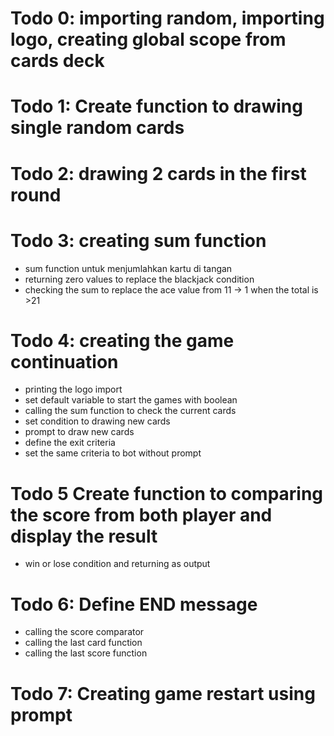 # Todo 0: importing random, importing logo, creating global scope from cards deck

# Todo 1:  Create function to drawing single random cards

# Todo 2: drawing 2 cards in the first round

# Todo 3: creating sum function
- sum function untuk menjumlahkan kartu di tangan
- returning zero values to replace the blackjack condition
- checking the sum to replace the ace value from 11 -> 1 when the total is >21

# Todo 4: creating the game continuation
- printing the logo import    
- set default variable to start the games with boolean
- calling the sum function to check the current cards
- set condition to drawing new cards
- prompt to draw new cards
- define the exit criteria
- set the same criteria to bot without prompt

# Todo 5 Create function to comparing the score from both player and display the result
- win or lose condition and returning as output

# Todo 6: Define END message
- calling the score comparator
- calling the last card function
- calling the last score function

# Todo 7: Creating game restart using prompt